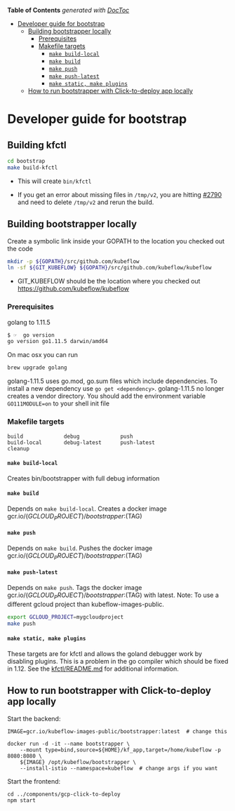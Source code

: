 <!-- START doctoc generated TOC please keep comment here to allow auto update -->
<!-- DON'T EDIT THIS SECTION, INSTEAD RE-RUN doctoc TO UPDATE -->
**Table of Contents**  *generated with [DocToc](https://github.com/thlorenz/doctoc)*

- [Developer guide for bootstrap](#developer-guide-for-bootstrap)
  - [Building bootstrapper locally](#building-bootstrapper-locally)
    - [Prerequisites](#prerequisites)
    - [Makefile targets](#makefile-targets)
      - [`make build-local`](#make-build-local)
      - [`make build`](#make-build)
      - [`make push`](#make-push)
      - [`make push-latest`](#make-push-latest)
      - [`make static, make plugins`](#make-static-make-plugins)
  - [How to run bootstrapper with Click-to-deploy app locally](#how-to-run-bootstrapper-with-click-to-deploy-app-locally)

<!-- END doctoc generated TOC please keep comment here to allow auto update -->

# Developer guide for bootstrap

## Building kfctl

```sh
cd bootstrap
make build-kfctl
```

* This will create `bin/kfctl`

* If you get an error about missing files in `/tmp/v2`, you are hitting [#2790](https://github.com/kubeflow/kubeflow/issues/2790) and need to delete `/tmp/v2` and rerun the build.



## Building bootstrapper locally

Create a symbolic link inside your GOPATH to the location you checked out the code

```sh
mkdir -p ${GOPATH}/src/github.com/kubeflow
ln -sf ${GIT_KUBEFLOW} ${GOPATH}/src/github.com/kubeflow/kubeflow
```

* GIT_KUBEFLOW should be the location where you checked out https://github.com/kubeflow/kubeflow

### Prerequisites

golang to 1.11.5

```sh
$ ☞  go version
go version go1.11.5 darwin/amd64
```

On mac osx you can run

```sh
brew upgrade golang
```

golang-1.11.5 uses go.mod, go.sum files which include dependencies.
To install a new dependency use `go get <dependency>`.
golang-1.11.5 no longer creates a vendor directory.
You should add the environment variable `GO111MODULE=on` to your shell init file

### Makefile targets

```
build             debug             push
build-local       debug-latest      push-latest
cleanup
```

#### `make build-local`
Creates bin/bootstrapper with full debug information

#### `make build`
Depends on `make build-local`. Creates a docker image gcr.io/$(GCLOUD_PROJECT)/bootstrapper:$(TAG)

#### `make push`
Depends on `make build`. Pushes the docker image gcr.io/$(GCLOUD_PROJECT)/bootstrapper:$(TAG)

#### `make push-latest`
Depends on `make push`. Tags the docker image gcr.io/$(GCLOUD_PROJECT)/bootstrapper:$(TAG) with latest.
Note: To use a different gcloud project than kubeflow-images-public.
```sh
export GCLOUD_PROJECT=mygcloudproject
make push
```

#### `make static, make plugins`
These targets are for kfctl and allows the goland debugger work by disabling plugins.
This is a problem in the go compiler which should be fixed in 1.12.
See the [kfctl/README.md](./cmd/kfctl) for additional information.

## How to run bootstrapper with Click-to-deploy app locally

Start the backend:

```
IMAGE=gcr.io/kubeflow-images-public/bootstrapper:latest  # change this

docker run -d -it --name bootstrapper \
    --mount type=bind,source=${HOME}/kf_app,target=/home/kubeflow -p 8080:8080 \
    ${IMAGE} /opt/kubeflow/bootstrapper \
    --install-istio --namespace=kubeflow  # change args if you want
```

Start the frontend:

```
cd ../components/gcp-click-to-deploy
npm start
```

